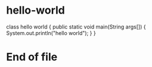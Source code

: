# hello-world
class hello world
{
  public static void main(String args[])
  {
   System.out.println("hello world");
  }
}   

# End of file
